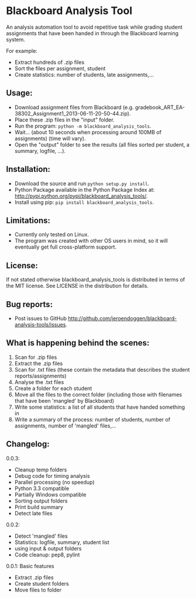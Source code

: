 # Blackboard Analysis Tool
An analysis automation tool to avoid repetitive task while grading student assignments that have been handed in through the Blackboard learning system.

For example:
 * Extract hundreds of .zip files
 * Sort the files per assignment, student
 * Create statistics: number of students, late assignments,...

## Usage:
 * Download assignment files from Blackboard (e.g. gradebook_ART_EA-38302_Assignment1_2013-06-11-20-50-44.zip).
 * Place these .zip files in the "input" folder.
 * Run the program: ``python -m blackboard_analysis_tools``.
 * Wait... (about 10 seconds when processing around 100MB of assignments) (time will vary).
 * Open the "output" folder to see the results (all files sorted per student, a summary, logfile, ...).

## Installation:
 * Download the source and run ``python setup.py install``.
 * Python Package available in the Python Package Index at: http://pypi.python.org/pypi/blackboard_analysis_tools/.
 * Install using pip: ``pip install blackboard_analysis_tools``.

## Limitations:
 * Currently only tested on Linux.
 * The program was created with other OS users in mind, so it will eventually get full cross-platform support.

## License:
If not stated otherwise blackboard_analysis_tools is distributed in terms of the MIT license.
See LICENSE in the distribution for details.

## Bug reports:
 * Post issues to GitHub http://github.com/jeroendoggen/blackboard-analysis-tools/issues.

## What is happening behind the scenes:
 1. Scan for .zip files
 2. Extract the .zip files
 3. Scan for .txt files (these contain the metadata that describes the student reports/assignments)
 4. Analyse the .txt files
 5. Create a folder for each student
 6. Move all the files to the correct folder (including those with filenames that have been 'mangled' by Blackboard)
 7. Write some statistics: a list of all students that have handed something in
 8. Write a summary of the process: number of students, number of assignments, number of 'mangled' files,...

## Changelog:
0.0.3:
 * Cleanup temp folders
 * Debug code for timing analysis
 * Parallel processing (no speedup)
 * Python 3.3 compatible
 * Partially Windows compatible
 * Sorting output folders
 * Print build summary
 * Detect late files

0.0.2:
 * Detect 'mangled' files
 * Statistics: logfile, summary, student list
 * using input & output folders
 * Code cleanup: pep8, pylint

0.0.1: Basic features
 * Extract .zip files
 * Create student folders
 * Move files to folder

